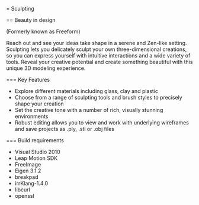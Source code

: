 = Sculpting

== Beauty in design

(Formerly known as Freeform)

Reach out and see your ideas take shape in a serene and Zen-like setting. Sculpting lets you delicately sculpt your own three-dimensional creations, so you can express yourself with intuitive interactions and a wide variety of tools. Reveal your creative potential and create something beautiful with this unique 3D modeling experience.

=== Key Features

* Explore different materials including glass, clay and plastic
* Choose from a range of sculpting tools and brush styles to precisely shape your creation
* Set the creative tone with a number of rich, visually stunning environments
* Robust editing allows you to view and work with underlying wireframes and save projects as .ply, .stl or .obj files

=== Build requirements

* Visual Studio 2010
* Leap Motion SDK
* FreeImage
* Eigen 3.1.2
* breakpad
* irrKlang-1.4.0
* libcurl
* openssl
